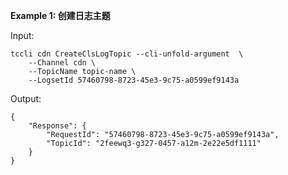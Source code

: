**Example 1: 创建日志主题**



Input: 

```
tccli cdn CreateClsLogTopic --cli-unfold-argument  \
    --Channel cdn \
    --TopicName topic-name \
    --LogsetId 57460798-8723-45e3-9c75-a0599ef9143a
```

Output: 
```
{
    "Response": {
        "RequestId": "57460798-8723-45e3-9c75-a0599ef9143a",
        "TopicId": "2feewq3-g327-0457-a12m-2e22e5df1111"
    }
}
```

